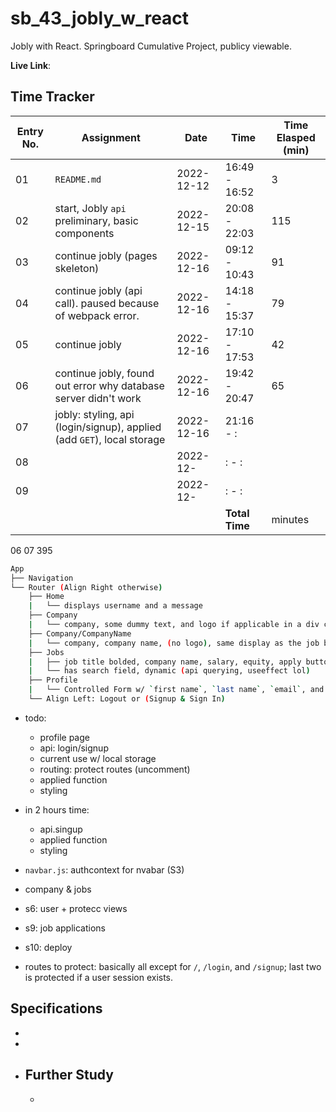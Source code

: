 # sb_43_jobly_w_react
Jobly with React. Springboard Cumulative Project, publicy viewable.

**Live Link**:

## Time Tracker
|Entry No.|Assignment|Date|Time|Time Elasped (min)|
|-|-|-|-|-|
|01|`README.md`|2022-12-12|16:49 - 16:52|3|
|02|start, Jobly `api` preliminary, basic components|2022-12-15|20:08 - 22:03|115|
|03|continue jobly (pages skeleton)|2022-12-16|09:12 - 10:43|91|
|04|continue jobly (api call). paused because of webpack error.|2022-12-16|14:18 - 15:37|79|
|05|continue jobly|2022-12-16|17:10 - 17:53|42|
|06|continue jobly, found out error why database server didn't work|2022-12-16|19:42 - 20:47|65|
|07|jobly: styling, api (login/signup), applied (add `GET`), local storage|2022-12-16|21:16 - :||
|08||2022-12-|: - :||
|09||2022-12-|: - :||
||||**Total Time**| minutes|
06	07
395 

```sh
App
├──	Navigation
└──	Router (Align Right otherwise)
	├── Home
	|	└──	displays username and a message
	├──	Company
	|	└──	company, some dummy text, and logo if applicable in a div card. click on it to load the company name route.
	├──	Company/CompanyName
	|	└──	company, company name, (no logo), same display as the job board and job listing has matching functionality (see `Jobs`) minus the dynamic search field.
	├──	Jobs
	|	├──	job title bolded, company name, salary, equity, apply button (prevent default) but will toggle between `apply` and `applied`.
	|	└──	has search field, dynamic (api querying, useeffect lol)
	├──	Profile
	|	└──	Controlled Form w/ `first name`, `last name`, `email`, and `password` (for verification)
	└── Align Left: Logout or (Signup & Sign In)
```

- todo:
	- profile page
	- api: login/signup
	- current use w/ local storage
	- routing: protect routes (uncomment)
	- applied function
	- styling

- in 2 hours time:
	- api.singup
	- applied function
	- styling


- `navbar.js`: authcontext for nvabar (S3)

- company & jobs	
- s6: user + protecc views
- s9: job applications
- s10: deploy

- routes to protect: basically all except for `/`, `/login`, and `/signup`; last two is protected if a user session exists.


## Specifications
- 
- 
- **Further Study**
  - 
  - 
